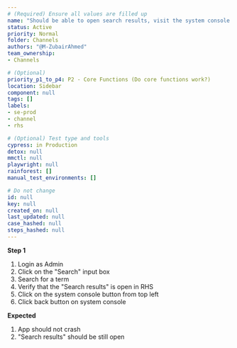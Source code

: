 ```yaml
---
# (Required) Ensure all values are filled up
name: "Should be able to open search results, visit the system console and come back without issues"
status: Active
priority: Normal
folder: Channels
authors: "@M-ZubairAhmed"
team_ownership: 
- Channels

# (Optional)
priority_p1_to_p4: P2 - Core Functions (Do core functions work?)
location: Sidebar
component: null
tags: []
labels:
- se-prod
- channel
- rhs

# (Optional) Test type and tools
cypress: in Production
detox: null
mmctl: null
playwright: null
rainforest: []
manual_test_environments: []

# Do not change
id: null
key: null
created_on: null
last_updated: null
case_hashed: null
steps_hashed: null
---
```


**Step 1**

1. Login as Admin
1. Click on the "Search" input box
1. Search for a term
1. Verify that the "Search results" is open in RHS
1. Click on the system console button from top left
1. Click back button on system console


**Expected**

1. App should not crash
1. "Search results" should be still open